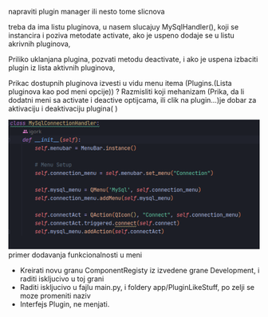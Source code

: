 napraviti plugin manager ili nesto tome slicnova

treba da ima listu pluginova, u nasem slucajuy MySqlHandler(), koji se instancira i poziva metodate
activate, ako je uspeno dodaje se u listu akrivnih pluginova,

Priliko uklanjana plugina, pozvati metodu deactivate, i ako je uspena izbaciti plugin iz lista aktivnih pluginova,

Prikac dostupnih pluginova izvesti u vidu menu itema (Plugins.(Lista pluginova kao pod meni opcije))
? Razmisliti koji mehanizam (Prika, da li dodatni meni sa activate i deactive optijcama, ili clik na plugin...)je dobar za aktivaciju i deaktivaciju plugina( )

![img.png](img.png)
primer dodavanja funkcionalnosti u meni

- Kreirati novu granu ComponentRegisty iz izvedene grane Development, i raditi iskljucivo u toj grani
- Raditi iskljucivo u fajlu main.py, i foldery app/PluginLikeStuff, po zelji se moze promeniti naziv 
- Interfejs Plugin, ne menjati.